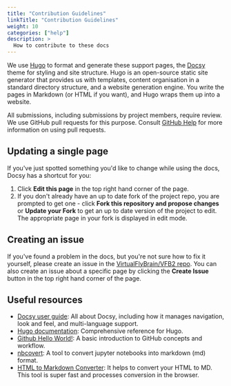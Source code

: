 ```yaml
---
title: "Contribution Guidelines"
linkTitle: "Contribution Guidelines"
weight: 10
categories: ["help"]
description: >
  How to contribute to these docs
---
```


We use [Hugo](https://gohugo.io/) to format and generate these support pages, the
[Docsy](https://github.com/google/docsy) theme for styling and site structure. 
Hugo is an open-source static site generator that provides us with templates, 
content organisation in a standard directory structure, and a website generation 
engine. You write the pages in Markdown (or HTML if you want), and Hugo wraps them up into a website.

All submissions, including submissions by project members, require review. We
use GitHub pull requests for this purpose. Consult
[GitHub Help](https://help.github.com/articles/about-pull-requests/) for more
information on using pull requests.

## Updating a single page

If you've just spotted something you'd like to change while using the docs, Docsy has a shortcut for you:

1. Click **Edit this page** in the top right hand corner of the page.
1. If you don't already have an up to date fork of the project repo, you are prompted to get one - click **Fork this repository and propose changes** or **Update your Fork** to get an up to date version of the project to edit. The appropriate page in your fork is displayed in edit mode.

## Creating an issue

If you've found a problem in the docs, but you're not sure how to fix it yourself, please create an issue in the [VirtualFlyBrain/VFB2 repo](https://github.com/VirtualFlyBrain/VFB2/issues). You can also create an issue about a specific page by clicking the **Create Issue** button in the top right hand corner of the page.

## Useful resources

* [Docsy user guide](https://www.docsy.dev/docs/): All about Docsy, including how it manages navigation, look and feel, and multi-language support.
* [Hugo documentation](https://gohugo.io/documentation/): Comprehensive reference for Hugo.
* [Github Hello World!](https://guides.github.com/activities/hello-world/): A basic introduction to GitHub concepts and workflow.
* [nbcovert](https://github.com/jupyter/nbconvert): A tool to convert jupyter notebooks into markdown (md) format.
* [HTML to Markdown Converter](https://codebeautify.org/html-to-markdown): It helps to convert your HTML to MD. This tool is super fast and processes conversion in the browser.


